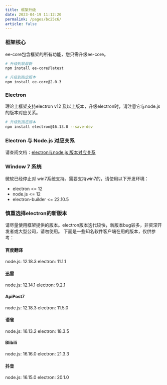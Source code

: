 ```yaml
---
title: 框架升级
date: 2023-04-19 11:12:20
permalink: /pages/bc25c6/
article: false
---
```


### 框架核心
ee-core包含框架的所有功能，您只需升级ee-core。
```bash
# 升级到最最新
npm install ee-core@latest

# 升级到指定版本
npm install ee-core@2.0.3
```
### Electron
理论上框架支持electron v12 及以上版本，升级electron时，请注意它与node.js的版本对应关系。
```bash
# 升级到指定版本
npm install electron@16.13.0 --save-dev
```
### Electron 与 Node.js 对应关系
请查阅文档：[electron与node.js 版本对应关系](/pages/5638a8/)

### Window 7 系统
微软已经停止对 win7系统支持。需要支持win7的，请使用以下开发环境：

- electron <= 12
- node.js <= 12
- electron-builder <= 22.10.5

### 慎重选择electron的新版本
请尽量使用框架提供的版本。electron版本迭代较快，新版本bug较多，非资深开发者或大型公司，请勿使用。
下面是一些知名软件客户端在用的版本，仅供参考：

#### 百度翻译
node.js: 12.18.3
electron: 11.1.1

#### 迅雷
node.js: 12.14.1
electron: 9.2.1

#### ApiPost7
node.js: 12.18.3
electron: 11.5.0

#### 语雀
node.js: 16.13.2
electron: 18.3.5

#### Blibili
node.js: 16.16.0
electron: 21.3.3

#### 抖音
node.js: 16.15.0
electron: 20.1.0



